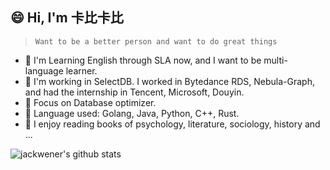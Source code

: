 ## 😄 Hi, I'm 卡比卡比

> `Want to be a better person and want to do great things`

- :musical_score: I'm Learning English through SLA now, and I want to be multi-language learner.
- :crown: I'm working in SelectDB. I worked in Bytedance RDS, Nebula-Graph, and had the internship in Tencent, Microsoft, Douyin.
- :beer: Focus on Database optimizer.
- :fish_cake: Language used: Golang, Java, Python, C++, Rust.
- :shaved_ice: I enjoy reading books of psychology, literature, sociology, history and ...

![jackwener's github stats](https://github-readme-stats.vercel.app/api?username=jackwener)
